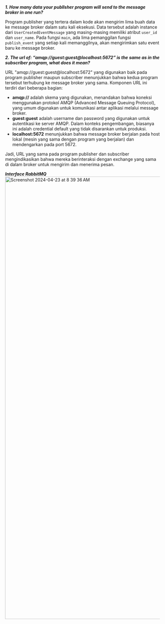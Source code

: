 ***1. How many data your publlsher program will send to the message broker in one run?***

Program publisher yang tertera dalam kode akan mengirim lima buah data ke message broker dalam satu kali eksekusi. Data tersebut adalah instance dari `UserCreatedEventMessage` yang masing-masing memiliki atribut `user_id` dan `user_name`. Pada fungsi `main`, ada lima pemanggilan fungsi `publish_event` yang setiap kali memanggilnya, akan mengirimkan satu event baru ke message broker.

***2. The url of: “amqp://guest:guest@localhost:5672” is the same as in the subscriber program, what does it mean?***

URL "amqp://guest:guest@localhost:5672" yang digunakan baik pada program publisher maupun subscriber menunjukkan bahwa kedua program tersebut terhubung ke message broker yang sama. Komponen URL ini terdiri dari beberapa bagian:
- **amqp://** adalah skema yang digunakan, menandakan bahwa koneksi menggunakan protokol AMQP (Advanced Message Queuing Protocol), yang umum digunakan untuk komunikasi antar aplikasi melalui message broker.
- **guest:guest** adalah username dan password yang digunakan untuk autentikasi ke server AMQP. Dalam konteks pengembangan, biasanya ini adalah credential default yang tidak disarankan untuk produksi.
- **localhost:5672** menunjukkan bahwa message broker berjalan pada host lokal (mesin yang sama dengan program yang berjalan) dan mendengarkan pada port 5672.

Jadi, URL yang sama pada program publisher dan subscriber mengindikasikan bahwa mereka berinteraksi dengan exchange yang sama di dalam broker untuk mengirim dan menerima pesan.

***Interface RabbitMQ***
<img width="1440" alt="Screenshot 2024-04-23 at 8 39 36 AM" src="https://github.com/wahyuhiddayat/advprog-module8-publisher/assets/119432989/60771198-807c-4b5a-8f58-41cf1a3c47be">
